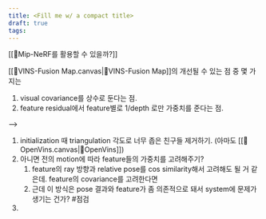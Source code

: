 ```yaml
---
title: <Fill me w/ a compact title>
draft: true
tags:
---
```

 
[[🎲Mip-NeRF를 활용할 수 있을까?]]

[[🧩VINS-Fusion Map.canvas|🧩VINS-Fusion Map]]의 개선될 수 있는 점 중 몇 가지는
1. visual covariance를 상수로 둔다는 점.
2. feature residual에서 feature별로 1/depth 로만 가중치를 준다는 점.


–>
1. initialization 때 triangulation 각도로 너무 좁은 친구들 제거하기. (아마도 [[🧩OpenVins.canvas|🧩OpenVins]])
2. 아니면 전의 motion에 따라 feature들의 가중치를 고려해주기?
	1. feature의 ray 방향과 relative pose를 cos similarity해서 고려해도 될 거 같은데. feature의 covariance를 고려한다면
	2. 근데 이 방식은 pose 결과와 feature가 좀 의존적으로 돼서 system에 문제가 생기는 건가? #점검 
3. 